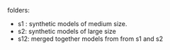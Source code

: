 
folders:

- s1 : synthetic models of medium size.
- s2: synthetic models of large size
- s12: merged together models from from s1 and s2
